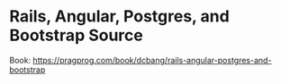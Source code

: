 Rails, Angular, Postgres, and Bootstrap Source
==============================================

Book: https://pragprog.com/book/dcbang/rails-angular-postgres-and-bootstrap